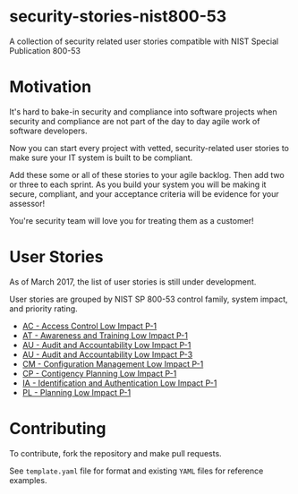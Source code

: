 # security-stories-nist800-53

A collection of security related user stories compatible with NIST Special Publication 800-53

# Motivation

It's hard to bake-in security and compliance into software projects when security and compliance are not part of the day to day agile work of software developers.

Now you can start every project with vetted, security-related user stories to make sure your IT system is built to be compliant.

Add these some or all of these stories to your agile backlog. Then add two or three to each sprint. As you build your system you will be making it secure, compliant, and your acceptance criteria will be evidence for your assessor!

You're security team will love you for treating them as a customer!


# User Stories

As of March 2017, the list of user stories is still under development.

User stories are grouped by NIST SP 800-53 control family, system impact, and priority rating.

* [AC - Access Control Low Impact P-1](ac_low_impact_pri1.md)
* [AT - Awareness and Training Low Impact P-1](at_low_impact_pri1.md)
* [AU - Audit and Accountability Low Impact P-1](au_low_impact_pri1.md)
* [AU - Audit and Accountability Low Impact P-3](au_low_impact_pri3.md)
* [CM - Configuration Management Low Impact P-1](cm_low_impact_pri1.md)
* [CP - Contigency Planning Low Impact P-1](cp_low_impact_pri1.md)
* [IA - Identification and Authentication Low Impact P-1](ia_low_impact_pri1.md)
* [PL - Planning Low Impact P-1](pl_low_impact_pri1.md)


# Contributing

To contribute, fork the repository and make pull requests.

See `template.yaml` file for format and existing `YAML` files for reference examples.